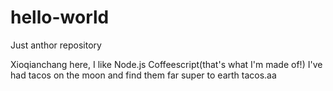# hello-world
Just anthor repository

Xioqianchang here, I like Node.js Coffeescript(that's what I'm made of!)
I've had tacos on the moon and find them far super to earth tacos.aa
